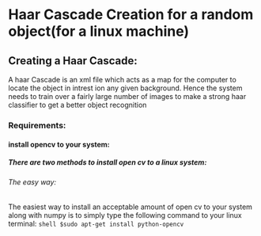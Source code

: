 # Haar Cascade Creation for a random object(for a linux machine)
## Creating a Haar Cascade:
A haar Cascade is an xml file which acts as a map for the computer to locate the object in intrest ion any given background.
Hence the system needs to train over a fairly large number of images to make a strong haar classifier to get a better object recognition
### Requirements:
#### install opencv to your system:
##### There are two methods to install open cv to a linux system:
###### The easy way:
The easiest way to install an acceptable amount of open cv to your system along with numpy is to simply type the following command to your linux terminal:
    ```shell
    $sudo apt-get install python-opencv
    ```


